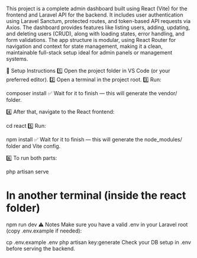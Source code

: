 This project is a complete admin dashboard built using React (Vite) for the frontend and Laravel API for the backend. It includes user authentication using Laravel Sanctum, protected routes, and token-based API requests via Axios. The dashboard provides features like listing users, adding, updating, and deleting users (CRUD), along with loading states, error handling, and form validations. The app structure is modular, using React Router for navigation and context for state management, making it a clean, maintainable full-stack setup ideal for admin panels or management systems.

🚀 Setup Instructions
1️⃣ Open the project folder in VS Code (or your preferred editor).
2️⃣ Open a terminal in the project root.
3️⃣ Run:<br>

composer install
✅ Wait for it to finish — this will generate the vendor/ folder.

4️⃣ After that, navigate to the React frontend:

cd react
5️⃣ Run:

npm install
✅ Wait for it to finish — this will generate the node_modules/ folder and Vite config.

6️⃣ To run both parts:

php artisan serve

# In another terminal (inside the react folder)
npm run dev
⚠ Notes
Make sure you have a valid .env in your Laravel root (copy .env.example if needed):

cp .env.example .env
php artisan key:generate
Check your DB setup in .env before serving the backend.
